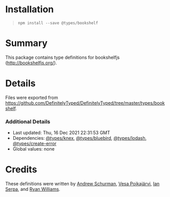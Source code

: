 # Installation
> `npm install --save @types/bookshelf`

# Summary
This package contains type definitions for bookshelfjs (http://bookshelfjs.org/).

# Details
Files were exported from https://github.com/DefinitelyTyped/DefinitelyTyped/tree/master/types/bookshelf.

### Additional Details
 * Last updated: Thu, 16 Dec 2021 22:31:53 GMT
 * Dependencies: [@types/knex](https://npmjs.com/package/@types/knex), [@types/bluebird](https://npmjs.com/package/@types/bluebird), [@types/lodash](https://npmjs.com/package/@types/lodash), [@types/create-error](https://npmjs.com/package/@types/create-error)
 * Global values: none

# Credits
These definitions were written by [Andrew Schurman](https://github.com/arcticwaters), [Vesa Poikajärvi](https://github.com/vesse), [Ian Serpa](https://github.com/ianldgs), and [Ryan Williams](https://github.com/RyWilliams).
